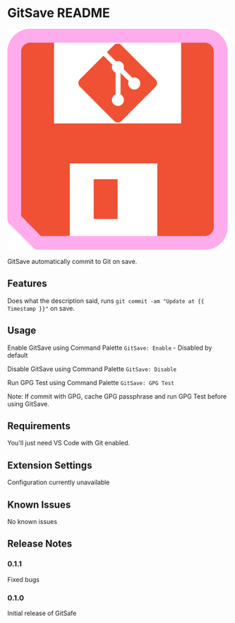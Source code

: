 # GitSave README

![GitSave Icon](images/GitSave.png)

GitSave automatically commit to Git on save.

## Features

Does what the description said, runs `git commit -am "Update at {{ Timestamp }}"` on save.

## Usage

Enable GitSave using Command Palette `GitSave: Enable` - Disabled by default

Disable GitSave using Command Palette `GitSave: Disable`

Run GPG Test using Command Palette `GitSave: GPG Test`

Note: If commit with GPG, cache GPG passphrase and run GPG Test before using GitSave.

## Requirements

You'll just need VS Code with Git enabled.

## Extension Settings

Configuration currently unavailable

## Known Issues

No known issues

## Release Notes

### 0.1.1

Fixed bugs

### 0.1.0

Initial release of GitSafe
